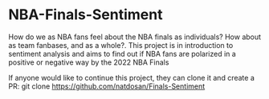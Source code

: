 # NBA-Finals-Sentiment

How do we as NBA fans feel about the NBA finals as individuals? How about as team fanbases, and as a whole?. This project is in introduction to sentiment analysis and aims to find out if NBA fans are polarized in a positive or negative way by the 2022 NBA Finals

If anyone would like to continue this project, they can clone it and create a PR:
git clone https://github.com/natdosan/Finals-Sentiment
